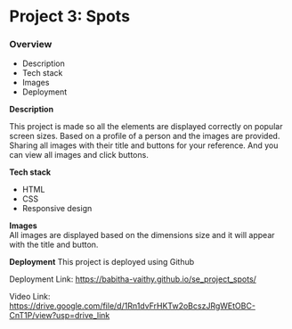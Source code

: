 # Project 3: Spots 

### Overview  

* Description  
* Tech stack  
* Images  
* Deployment
  
**Description**
  
This project is made so all the elements are displayed correctly on popular screen sizes. Based on a profile of a person and the images are provided. Sharing all images with their title and buttons for your reference. And you can view all images and click buttons.  

**Tech stack**
* HTML
* CSS
* Responsive design
  
**Images**  
  All images are displayed based on the dimensions size and it will appear with the title and button. 

**Deployment**
This project is deployed using Github

Deployment Link: https://babitha-vaithy.github.io/se_project_spots/

Video Link: https://drive.google.com/file/d/1Rn1dvFrHKTw2oBcszJRgWEtOBC-CnT1P/view?usp=drive_link
